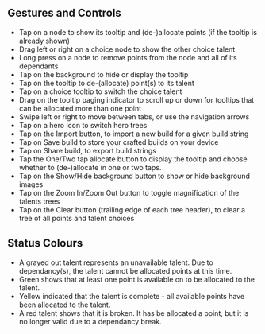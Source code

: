 Gestures and Controls
----------------------
- Tap on a node to show its tooltip and (de-)allocate points (if the tooltip is already shown)
- Drag left or right on a choice node to show the other choice talent
- Long press on a node to remove points from the node and all of its dependants
- Tap on the background to hide or display the tooltip
- Tap on the tooltip to de-(allocate) point(s) to its talent
- Tap on a choice tooltip to switch the choice talent
- Drag on the tooltip paging indicator to scroll up or down for tooltips that can be allocated more than one point
- Swipe left or right to move between tabs, or use the navigation arrows
- Tap on a hero icon to switch hero trees
- Tap on the Import button, to import a new build for a given build string
- Tap on Save build to store your crafted builds on your device
- Tap on Share build, to export build strings
- Tap the One/Two tap allocate button to display the tooltip and choose whether to (de-)allocate in one or two taps.
- Tap on the Show/Hide background button to show or hide background images
- Tap on the Zoom In/Zoom Out button to toggle magnification of the talents trees
- Tap on the Clear button (trailing edge of each tree header), to clear a tree of all points and talent choices

Status Colours
--------------
- A grayed out talent represents an unavailable talent. Due to dependancy(s), the talent cannot be allocated points at this time.
- Green shows that at least one point is available on to be allocated to the talent.
- Yellow indicated that the talent is complete - all available points have been allocated to the talent.
- A red talent shows that it is broken. It has be allocated a point, but it is no longer valid due to a dependancy break.


